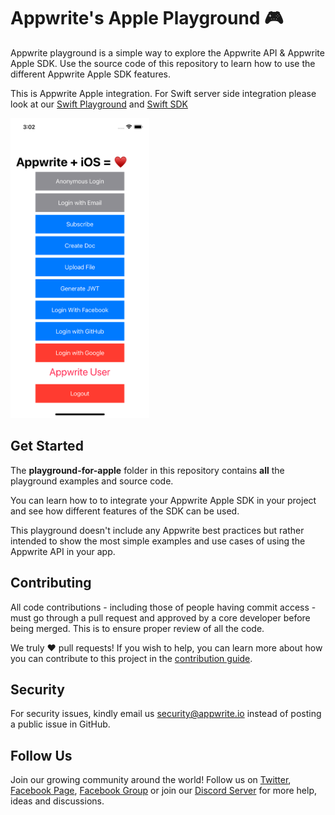 # Appwrite's Apple Playground 🎮

Appwrite playground is a simple way to explore the Appwrite API & Appwrite Apple SDK. Use the source code of this repository to learn how to use the different Appwrite Apple SDK features.

This is Appwrite Apple integration. For Swift server side integration please look at our [Swift Playground](https://github.com/appwrite/playground-for-swift) and [Swift SDK](https://github.com/appwrite/sdk-for-swift)

<img src="preview.png" height="480" />

## Get Started

The **playground-for-apple** folder in this repository contains **all** the playground examples and source code.

You can learn how to to integrate your Appwrite Apple SDK in your project and see how different features of the SDK can be used.

This playground doesn't include any Appwrite best practices but rather intended to show the most simple examples and use cases of using the Appwrite API in your app.

## Contributing

All code contributions - including those of people having commit access - must go through a pull request and approved by a core developer before being merged. This is to ensure proper review of all the code.

We truly ❤️ pull requests! If you wish to help, you can learn more about how you can contribute to this project in the [contribution guide](https://github.com/appwrite/appwrite/blob/master/CONTRIBUTING.md).

## Security

For security issues, kindly email us [security@appwrite.io](mailto:security@appwrite.io) instead of posting a public issue in GitHub.

## Follow Us

Join our growing community around the world! Follow us on [Twitter](https://twitter.com/appwrite_io), [Facebook Page](https://www.facebook.com/appwrite.io), [Facebook Group](https://www.facebook.com/groups/appwrite.developers/) or join our [Discord Server](https://discord.gg/GSeTUeA) for more help, ideas and discussions.
